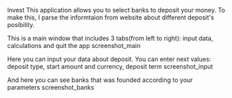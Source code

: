 Invest
This application allows you to select banks to deposit your money. To make this, I parse the informtaion from website about different deposit's posibility.

This is a main window that includes 3 tabs(from left to right): input data, calculations and quit the app
screenshot_main

Here you can input your data about deposit. You can enter next values: deposit type, start amount and currency, deposit term
screenshot_input

And here you can see banks that was founded according to your parameters
screenshot_banks
